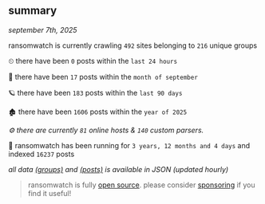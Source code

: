 
## summary
_september 7th, 2025_

ransomwatch is currently crawling `492` sites belonging to `216` unique groups

⏲ there have been `0` posts within the `last 24 hours`

🦈 there have been `17` posts within the `month of september`

🪐 there have been `183` posts within the `last 90 days`

🏚 there have been `1606` posts within the `year of 2025`

_⚙️ there are currently `81` online hosts & `140` custom parsers._

🦕 ransomwatch has been running for `3 years, 12 months and 4 days` and indexed `16237` posts

_all data  [(groups)](http://ransomwhat.telemetry.ltd/groups) and [(posts)](http://ransomwhat.telemetry.ltd/posts) is available in JSON (updated hourly)_

> ransomwatch is fully [open source](https://github.com/joshhighet/ransomwatch#ransomwatch--). please consider [sponsoring](https://github.com/sponsors/joshhighet) if you find it useful!
